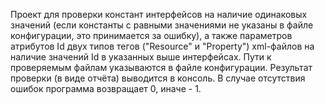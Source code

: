 Проект для проверки констант интерфейсов на наличие одинаковых значений (если константы с равными значениями не указаны в файле конфигурации, это принимается за ошибку), а также параметров атрибутов Id двух типов тегов ("Resource" и "Property") xml-файлов на наличие значений Id в указанных выше интерфейсах.
Пути к проверяемым файлам указываются в файле конфигурации.
Результат проверки (в виде отчёта) выводится  в консоль. В случае отсутствия ошибок программа возвращает 0, иначе - 1.
